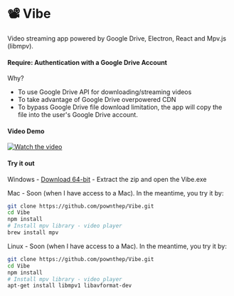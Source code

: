 # 📽️ Vibe

Video streaming app powered by Google Drive, Electron, React and Mpv.js (libmpv).

#### Require: Authentication with a Google Drive Account 

Why?
- To use Google Drive API for downloading/streaming videos
- To take advantage of Google Drive overpowered CDN
- To bypass Google Drive file download limitation, the app will copy the file into the user's Google Drive account. 

#### Video Demo
[![Watch the video](https://i3.ytimg.com/vi/rOwC3sjhumI/mqdefault.jpg)](https://youtu.be/rOwC3sjhumI)

#### Try it out
Windows - [Download 64-bit](https://github.com/pownthep/Vibe/releases/download/v1.0-beta.1/vibe-win32-x64.zip) - Extract the zip and open the Vibe.exe

Mac - Soon (when I have access to a Mac). In the meantime, you try it by:
```sh
git clone https://github.com/pownthep/Vibe.git
cd Vibe
npm install
# Install mpv library - video player
brew install mpv
```

Linux - Soon (when I have access to a Mac). In the meantime, you try it by:
```sh
git clone https://github.com/pownthep/Vibe.git
cd Vibe
npm install
# Install mpv library - video player
apt-get install libmpv1 libavformat-dev
```